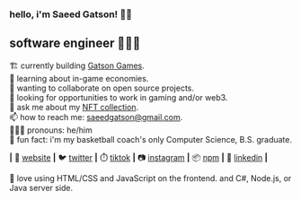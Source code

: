 ### hello, i'm Saeed Gatson! 👋🏾

## software engineer 👨🏾‍💻

🏗️ currently building [Gatson Games][gatsongames].  
🧠 learning about in-game economies.  
👯 wanting to collaborate on open source projects.  
👀 looking for opportunities to work in gaming and/or web3.  
💬 ask me about my [NFT collection][opensea].  
📫 how to reach me: [saeedgatson@gmail.com][email].  
🕵🏾‍♂️ pronouns: he/him  
🎉 fun fact: i'm my basketball coach's only Computer Science, B.S. graduate.  

**|** 🏡 [website][website] **|** 🐦 [twitter][twitter] **|** ⏱️ [tiktok][tiktok] **|** 📷 [instagram][instagram] **|** 📦 [npm][npm]  **|** 👔 [linkedin][linkedin] **|**
<!---
📺 [youtube][youtube] **|** 🎥 [twitch][twitch] **|** 📰 [newsletter][newsletter] **|**
-->

💚 love using HTML/CSS and JavaScript on the frontend. and C#, Node.js, or Java server side.

<br />
<br />

[email]: mailto:saeedgatson@gmail.com
[gatsongames]: https://gatsongames.com
[instagram]: https://instagram.com/saeedgatson
[linkedin]: https://linkedin.com/in/saeedgatson
[newsletter]: https://medium.com/thesector
[npm]: https://npmjs.com/~saeedgatson
[opensea]: https://opensea.io/saeedgatson
[tiktok]: https://www.tiktok.com/@saeedgatson
[twitch]: https://twitch.tv/saeedgatson
[twitter]: https://twitter.com/saeedgatson
[website]: https://saeedgatson.com
[youtube]: https://youtube.com/saeedgatson
